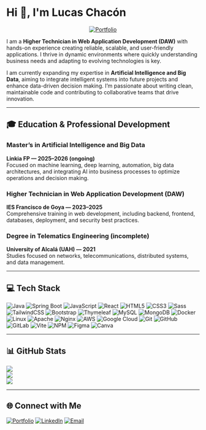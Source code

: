 # Hi 👋, I'm Lucas Chacón

<p align="center">
  <a href="https://lucaschacon.dev">
    <img src="https://img.shields.io/badge/🚀%20Visit%20my%20Portfolio-000000?style=for-the-badge&logo=vercel&logoColor=white" alt="Portfolio" />
  </a>
</p>

I am a **Higher Technician in Web Application Development (DAW)** with hands-on experience creating reliable, scalable, and user-friendly applications. I thrive in dynamic environments where quickly understanding business needs and adapting to evolving technologies is key.  

I am currently expanding my expertise in **Artificial Intelligence and Big Data**, aiming to integrate intelligent systems into future projects and enhance data-driven decision making. I’m passionate about writing clean, maintainable code and contributing to collaborative teams that drive innovation.  

---

## 🎓 Education & Professional Development  

### Master’s in Artificial Intelligence and Big Data  
**Linkia FP — 2025–2026 (ongoing)**  
Focused on machine learning, deep learning, automation, big data architectures, and integrating AI into business processes to optimize operations and decision making.  

### Higher Technician in Web Application Development (DAW)  
**IES Francisco de Goya — 2023–2025**  
Comprehensive training in web development, including backend, frontend, databases, deployment, and security best practices.  

### Degree in Telematics Engineering (incomplete)  
**University of Alcalá (UAH) — 2021**  
Studies focused on networks, telecommunications, distributed systems, and data management.  

---

## 💻 Tech Stack  

![Java](https://img.shields.io/badge/Java-ED8B00?style=for-the-badge&logo=openjdk&logoColor=white)
![Spring Boot](https://img.shields.io/badge/SpringBoot-6DB33F?style=for-the-badge&logo=springboot&logoColor=white)
![JavaScript](https://img.shields.io/badge/JavaScript-F7DF1E?style=for-the-badge&logo=javascript&logoColor=black)
![React](https://img.shields.io/badge/React-61DAFB?style=for-the-badge&logo=react&logoColor=black)
![HTML5](https://img.shields.io/badge/HTML5-E34F26?style=for-the-badge&logo=html5&logoColor=white)
![CSS3](https://img.shields.io/badge/CSS3-1572B6?style=for-the-badge&logo=css3&logoColor=white)
![Sass](https://img.shields.io/badge/Sass-hotpink?style=for-the-badge&logo=Sass&logoColor=white)
![TailwindCSS](https://img.shields.io/badge/TailwindCSS-38B2AC?style=for-the-badge&logo=tailwind-css&logoColor=white)
![Bootstrap](https://img.shields.io/badge/Bootstrap-563D7C?style=for-the-badge&logo=bootstrap&logoColor=white)
![Thymeleaf](https://img.shields.io/badge/Thymeleaf-005C0F?style=for-the-badge&logo=thymeleaf&logoColor=white)
![MySQL](https://img.shields.io/badge/MySQL-4479A1?style=for-the-badge&logo=mysql&logoColor=white)
![MongoDB](https://img.shields.io/badge/MongoDB-4ea94b?style=for-the-badge&logo=mongodb&logoColor=white)
![Docker](https://img.shields.io/badge/Docker-2496ED?style=for-the-badge&logo=docker&logoColor=white)
![Linux](https://img.shields.io/badge/Linux-FCC624?style=for-the-badge&logo=linux&logoColor=black)
![Apache](https://img.shields.io/badge/Apache-D42029?style=for-the-badge&logo=apache&logoColor=white)
![Nginx](https://img.shields.io/badge/Nginx-009639?style=for-the-badge&logo=nginx&logoColor=white)
![AWS](https://img.shields.io/badge/AWS-FF9900?style=for-the-badge&logo=amazon-aws&logoColor=white)
![Google Cloud](https://img.shields.io/badge/GoogleCloud-4285F4?style=for-the-badge&logo=google-cloud&logoColor=white)
![Git](https://img.shields.io/badge/Git-F05032?style=for-the-badge&logo=git&logoColor=white)
![GitHub](https://img.shields.io/badge/GitHub-181717?style=for-the-badge&logo=github&logoColor=white)
![GitLab](https://img.shields.io/badge/GitLab-FC6D26?style=for-the-badge&logo=gitlab&logoColor=white)
![Vite](https://img.shields.io/badge/Vite-646CFF?style=for-the-badge&logo=vite&logoColor=white)
![NPM](https://img.shields.io/badge/NPM-CB3837?style=for-the-badge&logo=npm&logoColor=white)
![Figma](https://img.shields.io/badge/Figma-F24E1E?style=for-the-badge&logo=figma&logoColor=white)
![Canva](https://img.shields.io/badge/Canva-00C4CC?style=for-the-badge&logo=canva&logoColor=white)

---

## 📊 GitHub Stats  

![](https://github-readme-stats.vercel.app/api?username=lucaschacon3&theme=tokyonight&hide_border=false&include_all_commits=true&count_private=true)  
![](https://nirzak-streak-stats.vercel.app/?user=lucaschacon3&theme=tokyonight&hide_border=false)  
![](https://github-readme-stats.vercel.app/api/top-langs/?username=lucaschacon3&theme=tokyonight&hide_border=false&include_all_commits=true&count_private=true&layout=compact)  

---

## 🌐 Connect with Me  

[![Portfolio](https://img.shields.io/badge/Portfolio-000000?style=for-the-badge&logo=vercel&logoColor=white)](https://lucaschacon.dev) [![LinkedIn](https://img.shields.io/badge/LinkedIn-%230077B5.svg?style=for-the-badge&logo=linkedin&logoColor=white)](https://www.linkedin.com/in/lucas-chacon-/) [![Email](https://img.shields.io/badge/Email-D14836?style=for-the-badge&logo=gmail&logoColor=white)](mailto:l.chaconlanga3@gmail.com)  
